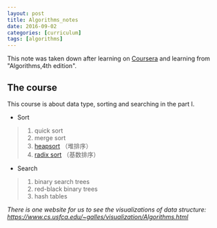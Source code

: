 ```yaml
---
layout: post
title: Algorithms_notes
date: 2016-09-02
categories: [curriculum]
tags: [algorithms]
---
```


This note was taken down after learning on [Coursera](https://www.coursera.org/learn/introduction-to-algorithms/home/welcome) and
learning from "Algorithms,4th edition".



## The course
This course is about data type,  sorting and searching in the part I.


* Sort

> 1. quick sort
> 2. merge sort
> 3. [heapsort](https://en.wikipedia.org/wiki/Heapsort)
> （堆排序）
> 4. [radix sort](https://en.wikipedia.org/wiki/Radix_sort)
> （基数排序）





* Search

> 1. binary search trees
> 2. red-black binary trees
> 3. hash tables

_There is one website for us to see the visualizations of data structure: <https://www.cs.usfca.edu/~galles/visualization/Algorithms.html>_



